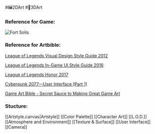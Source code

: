 #🖼️2DArt #🧱3DArt 

### Reference for Game:

![Fort Solis](https://www.youtube.com/watch?v=A6AeXG1x5bU&t=1s)

### Reference for Artbible:

[League of Legends Visual Design Style Guide 2012](https://www.behance.net/gallery/59930425/League-of-Legends-Visual-Design-Style-Guide-2012?tracking_source=project_owner_other_projects)

[League of Legends In-Game UI Style Guide 2016](https://www.behance.net/gallery/57207157/League-of-Legends-In-Game-UI-Style-Guide-2016?tracking_source=project_owner_other_projects)

[League of Legends Honor 2017](https://www.behance.net/gallery/57198539/League-of-Legends-Honor-2017?tracking_source=project_owner_other_projects)

[Cyberpunk 2077—User Interface (Part 1)](https://www.behance.net/gallery/118663901/Cyberpunk-2077User-Interface-(Part-1)?tracking_source=search_projects%7Cart+bible+game&l=36)

[Game Art Bible - Secret Sauce to Making Great Game Art](https://de.slideshare.net/kshiraj/game-art-bible-secret-sauce-to-making-great-game-art)

### **Stucture:**

[[Artstyle.canvas|Artstyle]]
[[Color Palette]]
[[Character Art]]
[[L.O.D.]]
[[Atmosphere and Environment]]
[[Texture & Surface]]
[[User Interface]]
[[Camera]]
